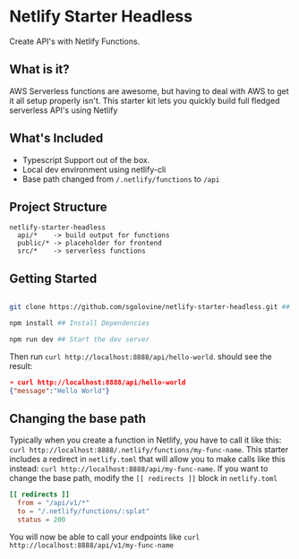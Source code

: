 # Netlify Starter Headless

Create API's with Netlify Functions.

## What is it?

AWS Serverless functions are awesome, but having to deal with
AWS to get it all setup properly isn't. This starter kit lets
you quickly build full fledged serverless API's using Netlify

## What's Included

- Typescript Support out of the box.
- Local dev environment using netlify-cli
- Base path changed from `/.netlify/functions` to `/api`

## Project Structure

```plaintext
netlify-starter-headless
  api/*    -> build output for functions
  public/* -> placeholder for frontend
  src/*    -> serverless functions

```

## Getting Started

```bash

git clone https://github.com/sgolovine/netlify-starter-headless.git ## Checkout

npm install ## Install Dependencies

npm run dev ## Start the dev server

```

Then run `curl http://localhost:8888/api/hello-world`.
should see the result:

```json
➜ curl http://localhost:8888/api/hello-world
{"message":"Hello World"}

```

## Changing the base path

Typically when you create a function in Netlify, you have to call it like this: `curl http://localhost:8888/.netlify/functions/my-func-name`. This starter includes a redirect in `netlify.toml` that will allow you to make calls like this instead: `curl http://localhost:8888/api/my-func-name`. If you want to change the base path, modify the `[[ redirects ]]` block in `netlify.toml`

```toml
[[ redirects ]]
  from = "/api/v1/*"
  to = "/.netlify/functions/:splat"
  status = 200

```

You will now be able to call your endpoints like `curl http://localhost:8888/api/v1/my-func-name`
